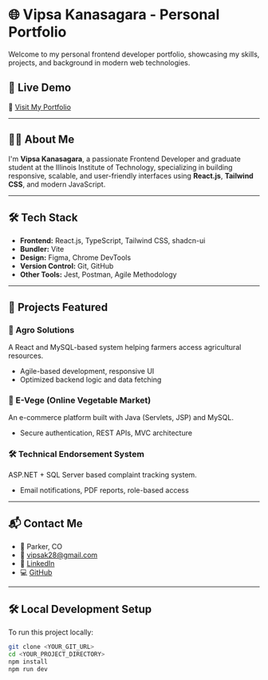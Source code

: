 # 🌐 Vipsa Kanasagara - Personal Portfolio

Welcome to my personal frontend developer portfolio, showcasing my skills, projects, and background in modern web technologies.

## 🚀 Live Demo
🔗 [Visit My Portfolio](https://vipsa-works.lovable.app)

---

## 👩‍💻 About Me

I'm **Vipsa Kanasagara**, a passionate Frontend Developer and graduate student at the Illinois Institute of Technology, specializing in building responsive, scalable, and user-friendly interfaces using **React.js**, **Tailwind CSS**, and modern JavaScript.

---

## 🛠️ Tech Stack

- **Frontend:** React.js, TypeScript, Tailwind CSS, shadcn-ui
- **Bundler:** Vite
- **Design:** Figma, Chrome DevTools
- **Version Control:** Git, GitHub
- **Other Tools:** Jest, Postman, Agile Methodology

---

## 📁 Projects Featured

### 🌾 Agro Solutions
A React and MySQL-based system helping farmers access agricultural resources.
- Agile-based development, responsive UI
- Optimized backend logic and data fetching

### 🥦 E-Vege (Online Vegetable Market)
An e-commerce platform built with Java (Servlets, JSP) and MySQL.
- Secure authentication, REST APIs, MVC architecture

### 🛠️ Technical Endorsement System
ASP.NET + SQL Server based complaint tracking system.
- Email notifications, PDF reports, role-based access

---

## 📬 Contact Me

- 📍 Parker, CO
- 📧 vipsak28@gmail.com
- 🔗 [LinkedIn](https://www.linkedin.com/in/vipsakanasagara/)
- 💻 [GitHub](https://github.com/YOUR-GITHUB-USERNAME)

---

## 🛠 Local Development Setup

To run this project locally:

```bash
git clone <YOUR_GIT_URL>
cd <YOUR_PROJECT_DIRECTORY>
npm install
npm run dev
